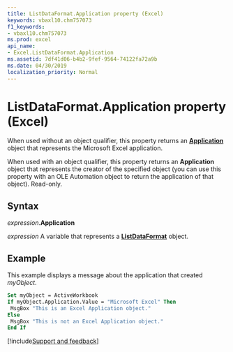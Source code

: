 ```yaml
---
title: ListDataFormat.Application property (Excel)
keywords: vbaxl10.chm757073
f1_keywords:
- vbaxl10.chm757073
ms.prod: excel
api_name:
- Excel.ListDataFormat.Application
ms.assetid: 7df41d06-b4b2-9fef-9564-74122fa72a9b
ms.date: 04/30/2019
localization_priority: Normal
---
```



# ListDataFormat.Application property (Excel)

When used without an object qualifier, this property returns an **[Application](Excel.Application(object).md)** object that represents the Microsoft Excel application. 

When used with an object qualifier, this property returns an **Application** object that represents the creator of the specified object (you can use this property with an OLE Automation object to return the application of that object). Read-only.


## Syntax

_expression_.**Application**

_expression_ A variable that represents a **[ListDataFormat](Excel.ListDataFormat.md)** object.


## Example

This example displays a message about the application that created _myObject_.

```vb
Set myObject = ActiveWorkbook 
If myObject.Application.Value = "Microsoft Excel" Then 
 MsgBox "This is an Excel Application object." 
Else 
 MsgBox "This is not an Excel Application object." 
End If
```



[!include[Support and feedback](~/includes/feedback-boilerplate.md)]